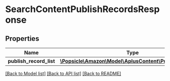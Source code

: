 # SearchContentPublishRecordsResponse

## Properties
Name | Type | Description | Notes
------------ | ------------- | ------------- | -------------
**publish_record_list** | [**\Popsicle\Amazon\Model\AplusContent\PublishRecordList**](PublishRecordList.md) |  | 

[[Back to Model list]](../../README.md#documentation-for-models) [[Back to API list]](../../README.md#documentation-for-api-endpoints) [[Back to README]](../../README.md)


